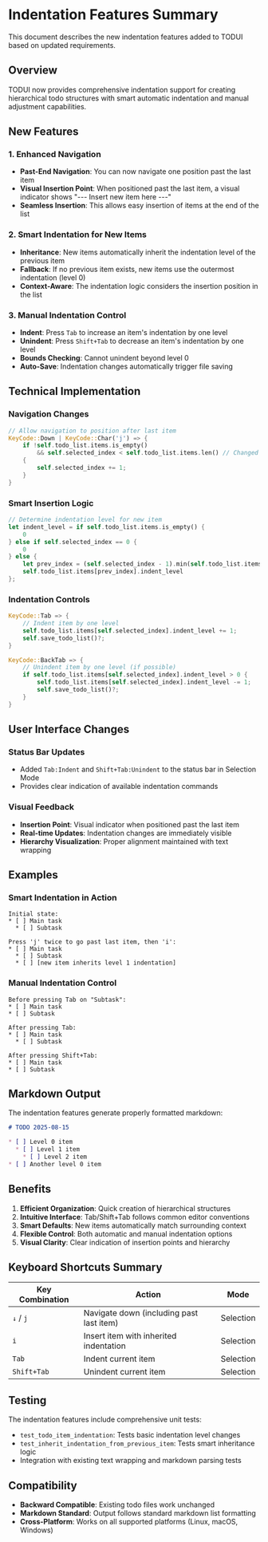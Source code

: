 # Indentation Features Summary

This document describes the new indentation features added to TODUI based on updated requirements.

## Overview

TODUI now provides comprehensive indentation support for creating hierarchical todo structures with smart automatic indentation and manual adjustment capabilities.

## New Features

### 1. Enhanced Navigation
- **Past-End Navigation**: You can now navigate one position past the last item
- **Visual Insertion Point**: When positioned past the last item, a visual indicator shows "--- Insert new item here ---"
- **Seamless Insertion**: This allows easy insertion of items at the end of the list

### 2. Smart Indentation for New Items
- **Inheritance**: New items automatically inherit the indentation level of the previous item
- **Fallback**: If no previous item exists, new items use the outermost indentation (level 0)
- **Context-Aware**: The indentation logic considers the insertion position in the list

### 3. Manual Indentation Control
- **Indent**: Press `Tab` to increase an item's indentation by one level
- **Unindent**: Press `Shift+Tab` to decrease an item's indentation by one level
- **Bounds Checking**: Cannot unindent beyond level 0
- **Auto-Save**: Indentation changes automatically trigger file saving

## Technical Implementation

### Navigation Changes
```rust
// Allow navigation to position after last item
KeyCode::Down | KeyCode::Char('j') => {
    if !self.todo_list.items.is_empty()
        && self.selected_index < self.todo_list.items.len() // Changed from len() - 1
    {
        self.selected_index += 1;
    }
}
```

### Smart Insertion Logic
```rust
// Determine indentation level for new item
let indent_level = if self.todo_list.items.is_empty() {
    0
} else if self.selected_index == 0 {
    0
} else {
    let prev_index = (self.selected_index - 1).min(self.todo_list.items.len() - 1);
    self.todo_list.items[prev_index].indent_level
};
```

### Indentation Controls
```rust
KeyCode::Tab => {
    // Indent item by one level
    self.todo_list.items[self.selected_index].indent_level += 1;
    self.save_todo_list()?;
}

KeyCode::BackTab => {
    // Unindent item by one level (if possible)
    if self.todo_list.items[self.selected_index].indent_level > 0 {
        self.todo_list.items[self.selected_index].indent_level -= 1;
        self.save_todo_list()?;
    }
}
```

## User Interface Changes

### Status Bar Updates
- Added `Tab:Indent` and `Shift+Tab:Unindent` to the status bar in Selection Mode
- Provides clear indication of available indentation commands

### Visual Feedback
- **Insertion Point**: Visual indicator when positioned past the last item
- **Real-time Updates**: Indentation changes are immediately visible
- **Hierarchy Visualization**: Proper alignment maintained with text wrapping

## Examples

### Smart Indentation in Action
```
Initial state:
* [ ] Main task
  * [ ] Subtask

Press 'j' twice to go past last item, then 'i':
* [ ] Main task
  * [ ] Subtask
  * [ ] [new item inherits level 1 indentation]
```

### Manual Indentation Control
```
Before pressing Tab on "Subtask":
* [ ] Main task
* [ ] Subtask

After pressing Tab:
* [ ] Main task
  * [ ] Subtask

After pressing Shift+Tab:
* [ ] Main task
* [ ] Subtask
```

## Markdown Output

The indentation features generate properly formatted markdown:

```markdown
# TODO 2025-08-15

* [ ] Level 0 item
  * [ ] Level 1 item
    * [ ] Level 2 item
* [ ] Another level 0 item
```

## Benefits

1. **Efficient Organization**: Quick creation of hierarchical structures
2. **Intuitive Interface**: Tab/Shift+Tab follows common editor conventions  
3. **Smart Defaults**: New items automatically match surrounding context
4. **Flexible Control**: Both automatic and manual indentation options
5. **Visual Clarity**: Clear indication of insertion points and hierarchy

## Keyboard Shortcuts Summary

| Key Combination | Action | Mode |
|----------------|--------|------|
| `↓` / `j` | Navigate down (including past last item) | Selection |
| `i` | Insert item with inherited indentation | Selection |
| `Tab` | Indent current item | Selection |
| `Shift+Tab` | Unindent current item | Selection |

## Testing

The indentation features include comprehensive unit tests:
- `test_todo_item_indentation`: Tests basic indentation level changes
- `test_inherit_indentation_from_previous_item`: Tests smart inheritance logic
- Integration with existing text wrapping and markdown parsing tests

## Compatibility

- **Backward Compatible**: Existing todo files work unchanged
- **Markdown Standard**: Output follows standard markdown list formatting
- **Cross-Platform**: Works on all supported platforms (Linux, macOS, Windows)